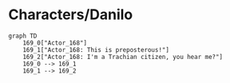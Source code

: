 # Characters/Danilo


```mermaid
graph TD
    169_0["Actor_168"]
    169_1["Actor_168: This is preposterous!"]
    169_2["Actor_168: I'm a Trachian citizen, you hear me?"]
    169_0 --> 169_1
    169_1 --> 169_2
```